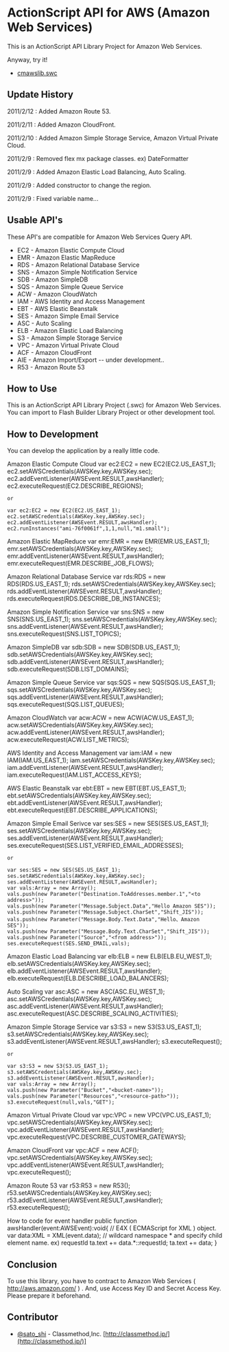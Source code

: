 ActionScript API for AWS (Amazon Web Services)
=============

This is an ActionScript API Library Project for Amazon Web Services.

Anyway, try it!

* [cmawslib.swc](https://github.com/satoshi7/ActionScript-API-for-AWS-Amazon-Web-Services-/blob/master/bin/cmawslib.swc)

Update History
-------

2011/2/12 : Added Amazon Route 53.

2011/2/11 : Added Amazon CloudFront.

2011/2/10 : Added Amazon Simple Storage Service, Amazon Virtual Private Cloud.

2011/2/9  : Removed flex mx package classes. ex) DateFormatter

2011/2/9  : Added Amazon Elastic Load Balancing, Auto Scaling.

2011/2/9  : Added constructor to change the region. 

2011/2/9  : Fixed variable name...

Usable API's
-------

These API's are compatible for Amazon Web Services Query API.

* EC2 - Amazon Elastic Compute Cloud
* EMR - Amazon Elastic MapReduce
* RDS - Amazon Relational Database Service
* SNS - Amazon Simple Notification Service
* SDB - Amazon SimpleDB
* SQS - Amazon Simple Queue Service
* ACW - Amazon CloudWatch
* IAM - AWS Identity and Access Management
* EBT - AWS Elastic Beanstalk 
* SES - Amazon Simple Email Service
* ASC - Auto Scaling
* ELB - Amazon Elastic Load Balancing
* S3  - Amazon Simple Storage Service
* VPC - Amazon Virtual Private Cloud
* ACF - Amazon CloudFront
* AIE - Amazon Import/Export  -- under development..
* R53 - Amazon Route 53

How to Use
-------
This is an ActionScript API Library Project (.swc)  for Amazon Web Services.
You can import to Flash Builder Library Project or other development tool. 


How to Development
-------
You can develop the application by a really little code. 


Amazon Elastic Compute Cloud
	var ec2:EC2 = new EC2(EC2.US_EAST_1);
	ec2.setAWSCredentials(AWSKey.key,AWSKey.sec);
	ec2.addEventListener(AWSEvent.RESULT,awsHandler);
	ec2.executeRequest(EC2.DESCRIBE_REGIONS);
	
	or
	
	var ec2:EC2 = new EC2(EC2.US_EAST_1);
	ec2.setAWSCredentials(AWSKey.key,AWSKey.sec);
	ec2.addEventListener(AWSEvent.RESULT,awsHandler);
	ec2.runInstances("ami-76f0061f",1,1,null,"m1.small");
	


Amazon Elastic MapReduce
	var emr:EMR = new EMR(EMR.US_EAST_1);
	emr.setAWSCredentials(AWSKey.key,AWSKey.sec);
	emr.addEventListener(AWSEvent.RESULT,awsHandler);
	emr.executeRequest(EMR.DESCRIBE_JOB_FLOWS);


Amazon Relational Database Service
	var rds:RDS = new RDS(RDS.US_EAST_1);
	rds.setAWSCredentials(AWSKey.key,AWSKey.sec);
	rds.addEventListener(AWSEvent.RESULT,awsHandler);
	rds.executeRequest(RDS.DESCRIBE_DB_INSTANCES);


Amazon Simple Notification Service
	var sns:SNS = new SNS(SNS.US_EAST_1);
	sns.setAWSCredentials(AWSKey.key,AWSKey.sec);
	sns.addEventListener(AWSEvent.RESULT,awsHandler);
	sns.executeRequest(SNS.LIST_TOPICS);

					
Amazon SimpleDB
	var sdb:SDB = new SDB(SDB.US_EAST_1);
	sdb.setAWSCredentials(AWSKey.key,AWSKey.sec);
	sdb.addEventListener(AWSEvent.RESULT,awsHandler);
	sdb.executeRequest(SDB.LIST_DOMAINS);


Amazon Simple Queue Service
	var sqs:SQS = new SQS(SQS.US_EAST_1);
	sqs.setAWSCredentials(AWSKey.key,AWSKey.sec);
	sqs.addEventListener(AWSEvent.RESULT,awsHandler);
	sqs.executeRequest(SQS.LIST_QUEUES);


Amazon CloudWatch
	var acw:ACW = new ACW(ACW.US_EAST_1);
	acw.setAWSCredentials(AWSKey.key,AWSKey.sec);
	acw.addEventListener(AWSEvent.RESULT,awsHandler);
	acw.executeRequest(ACW.LIST_METRICS);

	
AWS Identity and Access Management
	var iam:IAM = new IAM(IAM.US_EAST_1);
	iam.setAWSCredentials(AWSKey.key,AWSKey.sec);
	iam.addEventListener(AWSEvent.RESULT,awsHandler);
	iam.executeRequest(IAM.LIST_ACCESS_KEYS);


AWS Elastic Beanstalk 
	var ebt:EBT = new EBT(EBT.US_EAST_1);
	ebt.setAWSCredentials(AWSKey.key,AWSKey.sec);
	ebt.addEventListener(AWSEvent.RESULT,awsHandler);
	ebt.executeRequest(EBT.DESCRIBE_APPLICATIONS);


Amazon Simple Email Serivce
	var ses:SES = new SES(SES.US_EAST_1);
	ses.setAWSCredentials(AWSKey.key,AWSKey.sec);
	ses.addEventListener(AWSEvent.RESULT,awsHandler);
	ses.executeRequest(SES.LIST_VERIFIED_EMAIL_ADDRESSES);
	
	or
	
	var ses:SES = new SES(SES.US_EAST_1);
	ses.setAWSCredentials(AWSKey.key,AWSKey.sec);
	ses.addEventListener(AWSEvent.RESULT,awsHandler);
	var vals:Array = new Array();
	vals.push(new Parameter("Destination.ToAddresses.member.1","<to address>"));
	vals.push(new Parameter("Message.Subject.Data","Hello Amazon SES"));
	vals.push(new Parameter("Message.Subject.CharSet","Shift_JIS"));
	vals.push(new Parameter("Message.Body.Text.Data","Hello、Amazon SES"));				
	vals.push(new Parameter("Message.Body.Text.CharSet","Shift_JIS"));				
	vals.push(new Parameter("Source","<from address>"));
	ses.executeRequest(SES.SEND_EMAIL,vals);
	

Amazon Elastic Load Balancing
	var elb:ELB = new ELB(ELB.EU_WEST_1);
	elb.setAWSCredentials(AWSKey.key,AWSKey.sec);
	elb.addEventListener(AWSEvent.RESULT,awsHandler);
	elb.executeRequest(ELB.DESCRIBE_LOAD_BALANCERS);			


Auto Scaling 
	var asc:ASC = new ASC(ASC.EU_WEST_1);
	asc.setAWSCredentials(AWSKey.key,AWSKey.sec);
	asc.addEventListener(AWSEvent.RESULT,awsHandler);
	asc.executeRequest(ASC.DESCRIBE_SCALING_ACTIVITIES);			


Amazon Simple Storage Service
	var s3:S3 = new S3(S3.US_EAST_1);
	s3.setAWSCredentials(AWSKey.key,AWSKey.sec);
	s3.addEventListener(AWSEvent.RESULT,awsHandler);
	s3.executeRequest();

	or
	
	var s3:S3 = new S3(S3.US_EAST_1);
	s3.setAWSCredentials(AWSKey.key,AWSKey.sec);
	s3.addEventListener(AWSEvent.RESULT,awsHandler);
	var vals:Array = new Array();
	vals.push(new Parameter("Bucket","<bucket-name>"));
	vals.push(new Parameter("Resources","<resource-path>"));
	s3.executeRequest(null,vals,"GET");
	

Amazon Virtual Private Cloud
	var vpc:VPC = new VPC(VPC.US_EAST_1);
	vpc.setAWSCredentials(AWSKey.key,AWSKey.sec);
	vpc.addEventListener(AWSEvent.RESULT,awsHandler);
	vpc.executeRequest(VPC.DESCRIBE_CUSTOMER_GATEWAYS);	


Amazon CloudFront
	var vpc:ACF = new ACF();
	vpc.setAWSCredentials(AWSKey.key,AWSKey.sec);
	vpc.addEventListener(AWSEvent.RESULT,awsHandler);
	vpc.executeRequest();
	
	
Amazon Route 53	
	var r53:R53 = new R53();
	r53.setAWSCredentials(AWSKey.key,AWSKey.sec);
	r53.addEventListener(AWSEvent.RESULT,awsHandler);
	r53.executeRequest();			


How to code for event handler
	public function awsHandler(event:AWSEvent):void{
		// E4X ( ECMAScript for XML ) object.
		var data:XML = XML(event.data);
		// wildcard namespace * and specify child element name. ex) requestId
		ta.text += data.*::requestId;
		ta.text += data;
	}


Conclusion
-------

To use this library, you have to contract to Amazon Web Services ( http://aws.amazon.com/ ) . And, use Access Key ID and Secret Access Key. 
Please prepare it beforehand. 

Contributor
-------

* [@sato_shi](http://twitter.com/sato_shi/) - Classmethod,Inc. [http://classmethod.jp/](http://classmethod.jp/)]
